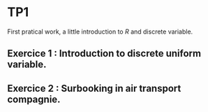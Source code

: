 # TP1

First pratical work, a little introduction to *R* and discrete variable.

## Exercice 1 : Introduction to discrete uniform variable.

## Exercice 2 : Surbooking in air transport compagnie.